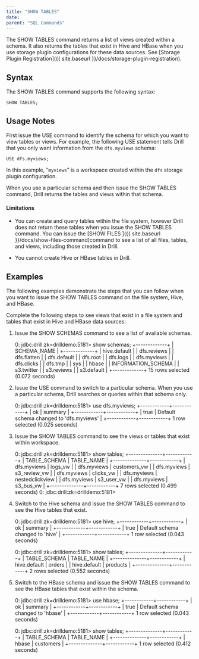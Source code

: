 ```yaml
---
title: "SHOW TABLES"
date: 
parent: "SQL Commands"
---
```

The SHOW TABLES command returns a list of views created within a schema. It
also returns the tables that exist in Hive and HBase when you use storage plugin configurations for these data sources. See [Storage Plugin
Registration]({{ site.baseurl }}/docs/storage-plugin-registration).

## Syntax

The SHOW TABLES command supports the following syntax:

    SHOW TABLES;

## Usage Notes

First issue the USE command to identify the schema for which you want to view
tables or views. For example, the following USE statement tells Drill that you
only want information from the `dfs.myviews` schema:

    USE dfs.myviews;

In this example, “`myviews`” is a workspace created within the
`dfs` storage plugin configuration.

When you use a particular schema and then issue the SHOW TABLES command, Drill
returns the tables and views within that schema.

#### Limitations

  * You can create and query tables within the file system, however Drill does not return these tables when you issue the SHOW TABLES command. You can issue the [SHOW FILES ]({{ site.baseurl }}/docs/show-files-command)command to see a list of all files, tables, and views, including those created in Drill. 

  * You cannot create Hive or HBase tables in Drill. 

## Examples

The following examples demonstrate the steps that you can follow when you want
to issue the SHOW TABLES command on the file system, Hive, and HBase.  
  
Complete the following steps to see views that exist in a file system and
tables that exist in Hive and HBase data sources:

  1. Issue the SHOW SCHEMAS command to see a list of available schemas.

        0: jdbc:drill:zk=drilldemo:5181> show schemas;
        +-------------+
        | SCHEMA_NAME |
        +-------------+
        | hive.default |
        | dfs.reviews |
        | dfs.flatten |
        | dfs.default |
        | dfs.root  |
        | dfs.logs  |
        | dfs.myviews   |
        | dfs.clicks  |
        | dfs.tmp   |
        | sys       |
        | hbase     |
        | INFORMATION_SCHEMA |
        | s3.twitter  |
        | s3.reviews  |
        | s3.default  |
        +-------------+
        15 rows selected (0.072 seconds)

  2. Issue the USE command to switch to a particular schema. When you use a particular schema, Drill searches or queries within that schema only. 

        0: jdbc:drill:zk=drilldemo:5181> use dfs.myviews;
        +------------+------------+
        |   ok  |  summary   |
        +------------+------------+
        | true      | Default schema changed to 'dfs.myviews' |
        +------------+------------+
        1 row selected (0.025 seconds)

  3. Issue the SHOW TABLES command to see the views or tables that exist within workspace.

        0: jdbc:drill:zk=drilldemo:5181> show tables;
        +--------------+------------+
        | TABLE_SCHEMA | TABLE_NAME |
        +--------------+------------+
        | dfs.myviews   | logs_vw   |
        | dfs.myviews   | customers_vw |
        | dfs.myviews   | s3_review_vw |
        | dfs.myviews   | clicks_vw  |
        | dfs.myviews   | nestedclickview |
        | dfs.myviews   | s3_user_vw |
        | dfs.myviews   | s3_bus_vw  |
        +--------------+------------+
        7 rows selected (0.499 seconds)
        0: jdbc:drill:zk=drilldemo:5181>

  4. Switch to the Hive schema and issue the SHOW TABLES command to see the Hive tables that exist.

        0: jdbc:drill:zk=drilldemo:5181> use hive;
        +------------+------------+
        |   ok  |  summary   |
        +------------+------------+
        | true      | Default schema changed to 'hive' |
        +------------+------------+
        1 row selected (0.043 seconds)
         
        0: jdbc:drill:zk=drilldemo:5181> show tables;
        +--------------+------------+
        | TABLE_SCHEMA | TABLE_NAME |
        +--------------+------------+
        | hive.default | orders     |
        | hive.default | products   |
        +--------------+------------+
        2 rows selected (0.552 seconds)

  5. Switch to the HBase schema and issue the SHOW TABLES command to see the HBase tables that exist within the schema.

        0: jdbc:drill:zk=drilldemo:5181> use hbase;
        +------------+------------+
        |   ok  |  summary   |
        +------------+------------+
        | true      | Default schema changed to 'hbase' |
        +------------+------------+
        1 row selected (0.043 seconds)
         
         
        0: jdbc:drill:zk=drilldemo:5181> show tables;
        +--------------+------------+
        | TABLE_SCHEMA | TABLE_NAME |
        +--------------+------------+
        | hbase     | customers  |
        +--------------+------------+
        1 row selected (0.412 seconds)

  

  

